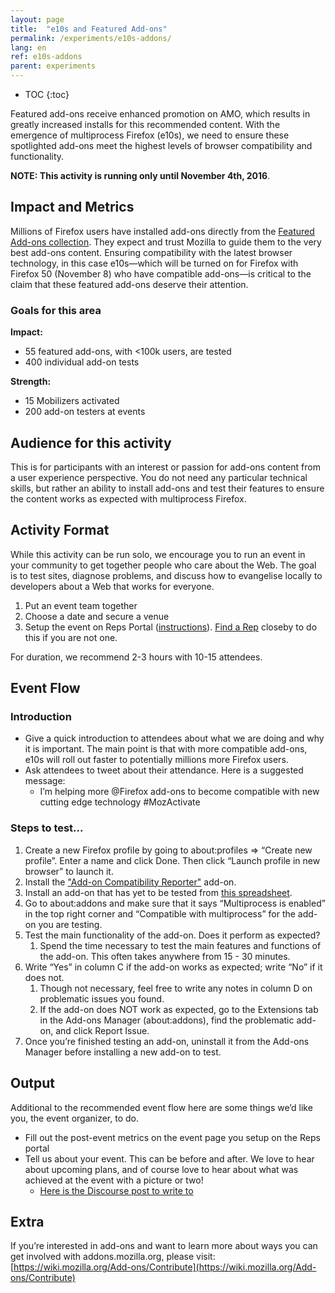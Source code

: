 ```yaml
---
layout: page
title:  "e10s and Featured Add-ons"
permalink: /experiments/e10s-addons/
lang: en
ref: e10s-addons
parent: experiments
---
```


* TOC
{:toc}

Featured add-ons receive enhanced promotion on AMO, which results in greatly increased installs for this recommended content. With the emergence of multiprocess Firefox (e10s), we need to ensure these spotlighted add-ons meet the highest levels of browser compatibility and functionality.

__NOTE: This activity is running only until November 4th, 2016__.

## Impact and Metrics

Millions of Firefox users have installed add-ons directly from the [Featured Add-ons collection](https://addons.mozilla.org/firefox/extensions/?sort=featured). They expect and trust Mozilla to guide them to the very best add-ons content. Ensuring compatibility with the latest browser technology, in this case e10s—which will be turned on for Firefox with Firefox 50 (November 8) who have compatible add-ons—is critical to the claim that these featured add-ons deserve their attention.

### Goals for this area

__Impact:__

* 55 featured add-ons, with <100k users, are tested
* 400 individual add-on tests

__Strength:__

* 15 Mobilizers activated
* 200 add-on testers at events

## Audience for this activity

This is for participants with an interest or passion for add-ons content from a user experience perspective. You do not need any particular technical skills, but rather an ability to install add-ons and test their features to ensure the content works as expected with multiprocess Firefox.

## Activity Format

While this activity can be run solo, we encourage you to run an event in your community to get together people who care about the Web. The goal is to test sites, diagnose problems, and discuss how to evangelise locally to developers about a Web that works for everyone.

1. Put an event team together
2. Choose a date and secure a venue
3. Setup the event on Reps Portal ([instructions](https://wiki.mozilla.org/ReMo/SOPs/Event_hosting)). [Find a Rep](https://reps.mozilla.org/people/) closeby to do this if you are not one.

For duration, we recommend 2-3 hours with 10-15 attendees.

## Event Flow

### Introduction

* Give a quick introduction to attendees about what we are doing and why it is important. The main point is that with more compatible add-ons, e10s will roll out faster to potentially millions more Firefox users.
* Ask attendees to tweet about their attendance. Here is a suggested message:
    * I’m helping more @Firefox add-ons to become compatible with new cutting edge technology <link of this page> #MozActivate

### Steps to test...

1. Create a new Firefox profile by going to about:profiles => “Create new profile”. Enter a name and click Done. Then click “Launch profile in new browser” to launch it.
2. Install the ["Add-on Compatibility Reporter"](https://addons.mozilla.org/addon/add-on-compatibility-reporter?src=external-activatee10s1) add-on.
3. Install an add-on that has yet to be tested from [this spreadsheet](https://docs.google.com/spreadsheets/d/1_yalc35gtlbcdJmS0-cKB1CEqE5FU4ti3oA7GFp406g/edit#gid=0).
4. Go to about:addons and make sure that it says “Multiprocess is enabled” in the top right corner and “Compatible with multiprocess” for the add-on you are testing.
5. Test the main functionality of the add-on. Does it perform as expected?
    1. Spend the time necessary to test the main features and functions of the add-on. This often takes anywhere from 15 - 30 minutes.   
6. Write “Yes” in column C if the add-on works as expected; write “No” if it does not.
    1. Though not necessary, feel free to write any notes in column D on problematic issues you found.
    2. If the add-on does NOT work as expected, go to the Extensions tab in the Add-ons Manager (about:addons), find the problematic add-on, and click Report Issue. 
7. Once you’re finished testing an add-on, uninstall it from the Add-ons Manager before installing a new add-on to test.

## Output

Additional to the recommended event flow here are some things we’d like you, the event organizer, to do.

* Fill out the post-event metrics on the event page you setup on the Reps portal
* Tell us about your event. This can be before and after. We love to hear about upcoming plans, and of course love to hear about what was achieved at the event with a picture or two!
    * [Here is the Discourse post to write to](https://discourse.mozilla-community.org/t/activate-mozilla-e10s-compatibility-and-featured-add-ons/11193)

## Extra

If you’re interested in add-ons and want to learn more about ways you can get involved with addons.mozilla.org, please visit: [https://wiki.mozilla.org/Add-ons/Contribute](https://wiki.mozilla.org/Add-ons/Contribute)
